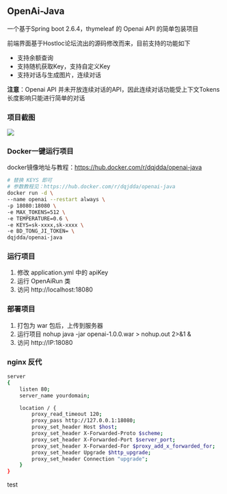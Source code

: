 ## OpenAi-Java

一个基于Spring boot 2.6.4，thymeleaf 的 Openai API 的简单包装项目

前端界面基于Hostloc论坛流出的源码修改而来，目前支持的功能如下

- 支持余额查询
- 支持随机获取Key，支持自定义Key
- 支持对话与生成图片，连续对话

**注意**：Openai API 并未开放连续对话的API，因此连续对话功能受上下文Tokens长度影响只能进行简单的对话

### 项目截图

![](https://s2.loli.net/2023/02/17/o93NLaA2d5YwClJ.png)

### Docker一键运行项目

docker镜像地址与教程：https://hub.docker.com/r/dqjdda/openai-java

```bash
# 替换 KEYS 即可
# 参数教程见：https://hub.docker.com/r/dqjdda/openai-java
docker run -d \
--name openai --restart always \
-p 18080:18080 \
-e MAX_TOKENS=512 \
-e TEMPERATURE=0.6 \
-e KEYS=sk-xxxx,sk-xxxx \
-e BD_TONG_JI_TOKEN= \
dqjdda/openai-java
```

### 运行项目

1. 修改 application.yml 中的 apiKey
2. 运行 OpenAiRun 类
3. 访问 http://localhost:18080

### 部署项目

1. 打包为 war 包后，上传到服务器
2. 运行项目 nohup java -jar openai-1.0.0.war > nohup.out 2>&1 &
3. 访问 http://IP:18080

### nginx 反代
```bash
server
{
    listen 80;
    server_name yourdomain;

    location / {
        proxy_read_timeout 120; 
        proxy_pass http://127.0.0.1:18080;
        proxy_set_header Host $host;
        proxy_set_header X-Forwarded-Proto $scheme;
        proxy_set_header X-Forwarded-Port $server_port;
        proxy_set_header X-Forwarded-For $proxy_add_x_forwarded_for;
        proxy_set_header Upgrade $http_upgrade;
        proxy_set_header Connection "upgrade";
    }
}
```

test